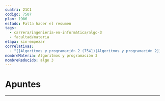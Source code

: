 ```yaml
---
cuatri: 21C1
codigo: 7507
plan: 1986
estado: Falta hacer el resumen
tags:
  - carrera/ingeniería-en-informática/algo-3
  - facultad/materia
etapa: sin-empezar
correlativas:
  - "[[Algoritmos y programación 2 (7541)|Algoritmos y programación 2]]"
nombreMateria: Algoritmos y programación 3
nombreReducido: algo 3
---
```

# Apuntes 
---
